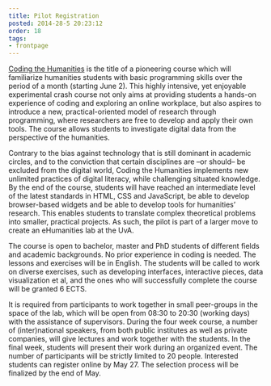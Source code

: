 ```yaml
---
title: Pilot Registration
posted: 2014-28-5 20:23:12 
order: 18
tags: 
- frontpage
---
```

[Coding the Humanities](http://www.codingthehumanities.com) is the title of a pioneering course which will familiarize humanities students with basic programming skills over the period of a month (starting June 2). This highly intensive, yet enjoyable experimental crash course not only aims at providing students a hands-on experience of coding and exploring an online workplace, but also aspires to introduce a new, practical-oriented model of research through programming, where researchers are free to develop and apply their own tools. The course allows students to investigate digital data from the perspective of the humanities.

Contrary to the bias against technology that is still dominant in academic circles, and to the conviction that certain disciplines are –or should– be excluded from the digital world, Coding the Humanities implements new unlimited practices of digital literacy, while challenging situated knowledge. By the end of the course, students will have reached an intermediate level of the latest standards in HTML, CSS and JavaScript, be able to develop browser-based widgets and be able to develop tools for humanities’ research. This enables students to translate complex theoretical problems into smaller, practical projects. As such, the pilot is part of a larger move to create an eHumanities lab at the UvA.
        
The course is open to bachelor, master and PhD students of different fields and academic backgrounds. No prior experience in coding is needed. The lessons and exercises will be in English. The students will be called to work on diverse exercises, such as developing interfaces, interactive pieces, data visualization et al, and the ones who will successfully complete the course will be granted 6 ECTS.
        
It is required from participants to work together in small peer-groups in the space of the lab, which will be open from 08:30 to 20:30 (working days) with the assistance of supervisors. During the four week course, a number of (inter)national speakers, from both public institutes as well as private companies, will give lectures and work together with the students. In the final week, students will present their work during an organized event. The number of participants will be strictly limited to 20 people. Interested students can register online by May 27. The selection process will be finalized by the end of May.
